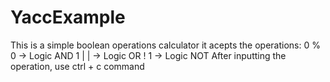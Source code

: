 # YaccExample
This is a simple boolean operations calculator
it acepts the operations:
0 % 0 -> Logic AND
1 | | -> Logic OR
! 1   -> Logic NOT
After inputting the operation, use ctrl + c command
